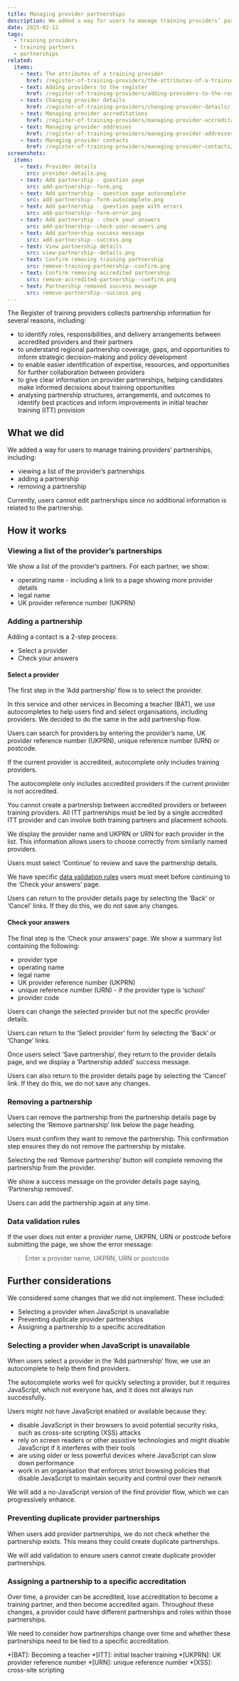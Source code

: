 ```yaml
---
title: Managing provider partnerships
description: We added a way for users to manage training providers’ partnerships
date: 2025-02-12
tags:
  - training providers
  - training partners
  - partnerships
related:
  items:
    - text: The attributes of a training provider
      href: /register-of-training-providers/the-attributes-of-a-training-provider/
    - text: Adding providers to the register
      href: /register-of-training-providers/adding-providers-to-the-register/
    - text: Changing provider details
      href: /register-of-training-providers/changing-provider-details/
    - text: Managing provider accreditations
      href: /register-of-training-providers/managing-provider-accreditations/
    - text: Managing provider addresses
      href: /register-of-training-providers/managing-provider-addresses/
    - text: Managing provider contacts
      href: /register-of-training-providers/managing-provider-contacts/
screenshots:
  items:
    - text: Provider details
      src: provider-details.png
    - text: Add partnership - question page
      src: add-partnership--form.png
    - text: Add partnership - question page autocomplete
      src: add-partnership--form-autocomplete.png
    - text: Add partnership - question page with errors
      src: add-partnership--form-error.png
    - text: Add partnership - check your answers
      src: add-partnership--check-your-answers.png
    - text: Add partnership success message
      src: add-partnership--success.png
    - text: View partnership details
      src: view-partnership--details.png
    - text: Confirm removing training partnership
      src: remove-training-partnership--confirm.png
    - text: Confirm removing accredited partnership
      src: remove-accredited-partnership--confirm.png
    - text: Partnership removed success message
      src: remove-partnership--success.png
---
```


The Register of training providers collects partnership information for several reasons, including:

- to identify roles, responsibilities, and delivery arrangements between accredited providers and their partners
- to understand regional partnership coverage, gaps, and opportunities to inform strategic decision-making and policy development
- to enable easier identification of expertise, resources, and opportunities for further collaboration between providers
- to give clear information on provider partnerships, helping candidates make informed decisions about training opportunities
- analysing partnership structures, arrangements, and outcomes to identify best practices and inform improvements in initial teacher training (ITT) provision

## What we did

We added a way for users to manage training providers’ partnerships, including:

- viewing a list of the provider’s partnerships
- adding a partnership
- removing a partnership

Currently, users cannot edit partnerships since no additional information is related to the partnership.

## How it works

### Viewing a list of the provider’s partnerships

We show a list of the provider’s partners. For each partner, we show:

- operating name - including a link to a page showing more provider details
- legal name
- UK provider reference number (UKPRN)

### Adding a partnership

Adding a contact is a 2-step process:

- Select a provider
- Check your answers

#### Select a provider

The first step in the ‘Add partnership’ flow is to select the provider.

In this service and other services in Becoming a teacher (BAT), we use autocompletes to help users find and select organisations, including providers. We decided to do the same in the add partnership flow.

Users can search for providers by entering the provider’s name, UK provider reference number (UKPRN), unique reference number (URN) or postcode.

If the current provider is accredited, autocomplete only includes training providers.

The autocomplete only includes accredited providers if the current provider is not accredited.

You cannot create a partnership between accredited providers or between training providers. All ITT partnerships must be led by a single accredited ITT provider and can involve both training partners and placement schools.

We display the provider name and UKPRN or URN for each provider in the list. This information allows users to choose correctly from similarly named providers.

Users must select ‘Continue’ to review and save the partnership details.

We have specific [data validation rules](#data-validation-rules) users must meet before continuing to the ‘Check your answers’ page.

Users can return to the provider details page by selecting the ‘Back’ or ‘Cancel’ links. If they do this, we do not save any changes.

#### Check your answers

The final step is the ‘Check your answers’ page. We show a summary list containing the following:

- provider type
- operating name
- legal name
- UK provider reference number (UKPRN)
- unique reference number (URN) - if the provider type is ‘school’
- provider code

Users can change the selected provider but not the specific provider details.

Users can return to the ‘Select provider’ form by selecting the ‘Back’ or ‘Change’ links.

Once users select ‘Save partnership’, they return to the provider details page, and we display a ‘Partnership added’ success message.

Users can also return to the provider details page by selecting the ‘Cancel’ link. If they do this, we do not save any changes.

### Removing a partnership

Users can remove the partnership from the partnership details page by selecting the ‘Remove partnership’ link below the page heading.

Users must confirm they want to remove the partnership. This confirmation step ensures they do not remove the partnership by mistake.

Selecting the red ‘Remove partnership’ button will complete removing the partnership from the provider.

We show a success message on the provider details page saying, ‘Partnership removed’.

Users can add the partnership again at any time.

### Data validation rules

If the user does not enter a provider name, UKPRN, URN or postcode before submitting the page, we show the error message:

> Enter a provider name, UKPRN, URN or postcode

## Further considerations

We considered some changes that we did not implement. These included:

- Selecting a provider when JavaScript is unavailable
- Preventing duplicate provider partnerships
- Assigning a partnership to a specific accreditation

### Selecting a provider when JavaScript is unavailable

When users select a provider in the ‘Add partnership’ flow, we use an autocomplete to help them find providers.

The autocomplete works well for quickly selecting a provider, but it requires JavaScript, which not everyone has, and it does not always run successfully.

Users might not have JavaScript enabled or available because they:

- disable JavaScript in their browsers to avoid potential security risks, such as cross-site scripting (XSS) attacks
- rely on screen readers or other assistive technologies and might disable JavaScript if it interferes with their tools
- are using older or less powerful devices where JavaScript can slow down performance
- work in an organisation that enforces strict browsing policies that disable JavaScript to maintain security and control over their network

We will add a no-JavaScript version of the find provider flow, which we can progressively enhance.

### Preventing duplicate provider partnerships

When users add provider partnerships, we do not check whether the partnership exists. This means they could create duplicate partnerships.

We will add validation to ensure users cannot create duplicate provider partnerships.

### Assigning a partnership to a specific accreditation

Over time, a provider can be accredited, lose accreditation to become a training partner, and then become accredited again. Throughout these changes, a provider could have different partnerships and roles within those partnerships.

We need to consider how partnerships change over time and whether these partnerships need to be tied to a specific accreditation.

*[BAT]: Becoming a teacher
*[ITT]: initial teacher training
*[UKPRN]: UK provider reference number
*[URN]: unique reference number
*[XSS]: cross-site scripting

